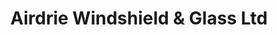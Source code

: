 ---
title: "Airdrie Windshield & Glass Ltd"
url: /airdrie/airdrie-windshield-and-glass-ltd/
shop: car repair
---